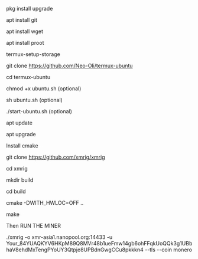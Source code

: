pkg install upgrade

apt install git

apt install wget

apt install proot

termux-setup-storage

git clone https://github.com/Neo-Oli/termux-ubuntu

cd termux-ubuntu

chmod +x ubuntu.sh (optional)

sh ubuntu.sh (optional)

./start-ubuntu.sh (optional)


apt update

apt upgrade

Install cmake

git clone https://github.com/xmrig/xmrig

cd xmrig

mkdir build

cd build

cmake -DWITH_HWLOC=OFF ..

make


Then RUN THE MINER

./xmrig -o xmr-asia1.nanopool.org:14433 -u Your_84YUAQKYV6HKpM89Q8MVr48b1ueFmw14gb6ohFFqkUoQQk3g1UBbhaV8ehdMxTengPYoUY3Qtpje8UPBdnGwgCCu8pkkkn4 --tls --coin monero
